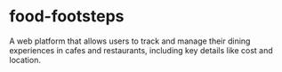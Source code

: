 # food-footsteps
A web platform that allows users to track and manage their dining experiences in cafes and restaurants, including key details like cost and location.
